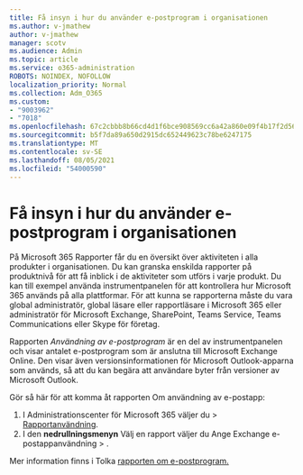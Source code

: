 ```yaml
---
title: Få insyn i hur du använder e-postprogram i organisationen
ms.author: v-jmathew
author: v-jmathew
manager: scotv
ms.audience: Admin
ms.topic: article
ms.service: o365-administration
ROBOTS: NOINDEX, NOFOLLOW
localization_priority: Normal
ms.collection: Adm_O365
ms.custom:
- "9003962"
- "7018"
ms.openlocfilehash: 67c2cbbb8b66cd4d1f6bce908569cc6a42a860e09f4b17f2d564aba724d0fc41
ms.sourcegitcommit: b5f7da89a650d2915dc652449623c78be6247175
ms.translationtype: MT
ms.contentlocale: sv-SE
ms.lasthandoff: 08/05/2021
ms.locfileid: "54000590"
---
```

# <a name="gain-insight-into-the-use-of-email-apps-in-your-organization"></a>Få insyn i hur du använder e-postprogram i organisationen

På Microsoft 365 Rapporter får du en översikt över aktiviteten i alla produkter i organisationen. Du kan granska enskilda rapporter på produktnivå för att få inblick i de aktiviteter som utförs i varje produkt. Du kan till exempel använda instrumentpanelen för att kontrollera hur Microsoft 365 används på alla plattformar. För att kunna se rapporterna måste du vara global administratör, global läsare eller rapportläsare i Microsoft 365 eller administratör för Microsoft Exchange, SharePoint, Teams Service, Teams Communications eller Skype för företag.

Rapporten *Användning av e-postprogram* är en del av instrumentpanelen och visar antalet e-postprogram som är anslutna till Microsoft Exchange Online. Den visar även versionsinformationen för Microsoft Outlook-apparna som används, så att du kan begära att användare byter från versioner av Microsoft Outlook.

Gör så här för att komma åt rapporten Om användning av e-postapp:

1. I Administrationscenter för Microsoft 365 väljer du   >  [Rapportanvändning](https://go.microsoft.com/fwlink/?linkid=2140342).
2. I den **nedrullningsmenyn** Välj en rapport väljer du Ange Exchange e-postappanvändning  >  .

Mer information finns i Tolka [rapporten om e-postprogram.](https://go.microsoft.com/fwlink/?linkid=2140508)
